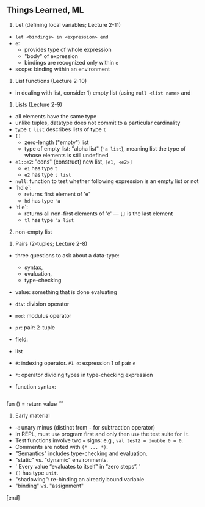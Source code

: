## Things Learned, ML

 1. Let (defining local variables; Lecture 2-11)

   * `let <bindings> in <expression> end`
   * `e`:
     * provides type of whole expression
     * "body" of expression
     * bindings are recognized only within `e`
   * scope: binding within an environment

 1. List functions (Lecture 2-10)

   * in dealing with list, consider 1) empty list (using `null <list name>` and 

 1. Lists (Lecture 2-9)

   * all elements have the same type
   * unlike tuples, datatype does not commit to a particular cardinality
   * type `t list` describes lists of type `t`
   * `[]`
     * zero-length ("empty") list
     * type of empty list: "alpha list" (`'a list`), meaning list the type of whose elements is still undefined
   * `e1::e2`: "cons" (construct) new list, `[e1, <e2>]`
     * `e1` has type `t`
     * `e2` has type `t list`
   * `null`: function to test whether following expression is an empty list or not
   * 'hd e`: 
     * returns first element of 'e'
     * `hd` has type `'a`
   * 'tl e`: 
     * returns all non-first elements of 'e' — `[]` is the last element
     * `tl` has type `'a list`
2) non-empty list

 1. Pairs (2-tuples; Lecture 2-8)

   * three questions to ask about a data-type: 
     * syntax, 
     * evaluation, 
     * type-checking

   * value: something that is done evaluating

   * `div`: division operator
   * `mod`: modulus operator

   * `pr`: pair: 2-tuple
   * field: 
   * list
   * `#`: indexing operator. `#1 e`: expression 1 of pair `e`
   * `*`: operator dividing types in type-checking expression
   * function syntax:

        ```
fun <name> (<arguments>) =
    return value
        ```


 1. Early material
   * `~`: unary minus (distinct from `-` for subtraction operator)
   * In REPL, must `use` program first and only then `use` the test suite for i t.
   * Test functions involve two `=` signs: e.g., `val test2 = double 0 = 0`.
   * Comments are noted with `(* ... *)`.
   * "Semantics" includes type-checking and evaluation.
   * "static" vs. "dynamic" environments.
   * ' Every value “evaluates to itself” in “zero steps”. '
   * `()` has type `unit`.
   * "shadowing": re-binding an already bound variable
   * "binding" vs. "assignment"

[end]
